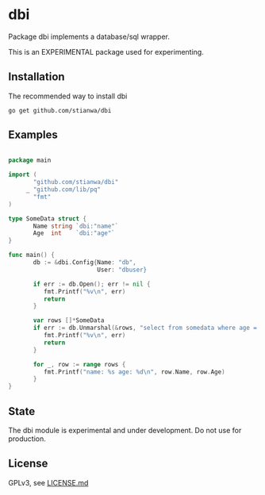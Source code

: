 # dbi

Package dbi implements a database/sql wrapper.

This is an EXPERIMENTAL package used for experimenting.

Installation
------------

The recommended way to install dbi

```
go get github.com/stianwa/dbi
```

Examples
--------

```go

package main
 
import (
       "github.com/stianwa/dbi"
     _ "github.com/lib/pq"
       "fmt"
)

type SomeData struct {
       Name string `dbi:"name"`
       Age  int    `dbi:"age"`
}

func main() {
       db := &dbi.Config{Name: "db",
                         User: "dbuser}

       if err := db.Open(); err != nil {
          fmt.Printf("%v\n", err)
          return
       }

       var rows []*SomeData
       if err := db.Unmarshal(&rows, "select from somedata where age = ?", 21); err != nil {
          fmt.Printf("%v\n", err)
          return
       }

       for _, row := range rows {
          fmt.Printf("name: %s age: %d\n", row.Name, row.Age)
       }
}
```

State
-------
The dbi module is experimental and under development. Do not use for production.


License
-------

GPLv3, see [LICENSE.md](LICENSE.md)
